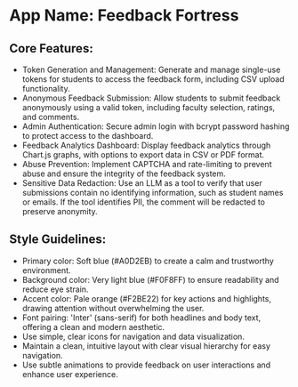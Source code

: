 # **App Name**: Feedback Fortress

## Core Features:

- Token Generation and Management: Generate and manage single-use tokens for students to access the feedback form, including CSV upload functionality.
- Anonymous Feedback Submission: Allow students to submit feedback anonymously using a valid token, including faculty selection, ratings, and comments.
- Admin Authentication: Secure admin login with bcrypt password hashing to protect access to the dashboard.
- Feedback Analytics Dashboard: Display feedback analytics through Chart.js graphs, with options to export data in CSV or PDF format.
- Abuse Prevention: Implement CAPTCHA and rate-limiting to prevent abuse and ensure the integrity of the feedback system.
- Sensitive Data Redaction: Use an LLM as a tool to verify that user submissions contain no identifying information, such as student names or emails. If the tool identifies PII, the comment will be redacted to preserve anonymity.

## Style Guidelines:

- Primary color: Soft blue (#A0D2EB) to create a calm and trustworthy environment.
- Background color: Very light blue (#F0F8FF) to ensure readability and reduce eye strain.
- Accent color: Pale orange (#F2BE22) for key actions and highlights, drawing attention without overwhelming the user.
- Font pairing: 'Inter' (sans-serif) for both headlines and body text, offering a clean and modern aesthetic.
- Use simple, clear icons for navigation and data visualization.
- Maintain a clean, intuitive layout with clear visual hierarchy for easy navigation.
- Use subtle animations to provide feedback on user interactions and enhance user experience.